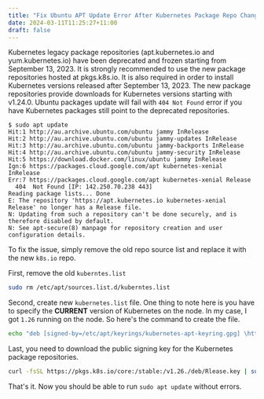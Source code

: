 ```yaml
---
title: "Fix Ubuntu APT Update Error After Kubernetes Package Repo Change"
date: 2024-03-11T11:25:27+11:00
draft: false
---
```


Kubernetes legacy package repositories (apt.kubernetes.io and yum.kubernetes.io) have been deprecated and frozen starting from September 13, 2023.  It is strongly recommended to use the new package repositories hosted at pkgs.k8s.io. It is also required in order to install Kubernetes versions released after September 13, 2023. The new package repositories provide downloads for Kubernetes versions starting with v1.24.0. Ubuntu packages update will fail with `404 Not Found` error if you have Kubernetes packages still point to the deprecated repositories.

```
$ sudo apt update
Hit:1 http://au.archive.ubuntu.com/ubuntu jammy InRelease
Hit:2 http://au.archive.ubuntu.com/ubuntu jammy-updates InRelease
Hit:3 http://au.archive.ubuntu.com/ubuntu jammy-backports InRelease
Hit:4 http://au.archive.ubuntu.com/ubuntu jammy-security InRelease
Hit:5 https://download.docker.com/linux/ubuntu jammy InRelease
Ign:6 https://packages.cloud.google.com/apt kubernetes-xenial InRelease
Err:7 https://packages.cloud.google.com/apt kubernetes-xenial Release
  404  Not Found [IP: 142.250.70.238 443]
Reading package lists... Done
E: The repository 'https://apt.kubernetes.io kubernetes-xenial Release' no longer has a Release file.
N: Updating from such a repository can't be done securely, and is therefore disabled by default.
N: See apt-secure(8) manpage for repository creation and user configuration details.
```

To fix the issue, simply remove the old repo source list and replace it with the new `k8s.io` repo.

First, remove the old `kuberntes.list`
```Bash
sudo rm /etc/apt/sources.list.d/kuberntes.list
```

Second, create new `kubernetes.list` file. One thing to note here is you have to specify the **CURRENT** version of Kubernetes on the node. In my case, I got `1.26` running on the node. So here's the command to create the file.
```Bash
echo "deb [signed-by=/etc/apt/keyrings/kubernetes-apt-keyring.gpg] \https://pkgs.k8s.io/core:/stable:/v1.26/deb/ /" \| sudo tee /etc/apt/sources.list.d/kubernetes.list
```

Last, you need to download the public signing key for the Kubernetes package repositories.
```Bash
curl -fsSL https://pkgs.k8s.io/core:/stable:/v1.26./deb/Rlease.key | sudo gpg --dearmor -o /etc/apt/keyrings/kubernetes-ap-keyring.gpg
```

That's it. Now you should be able to run `sudo apt update` without errors.
